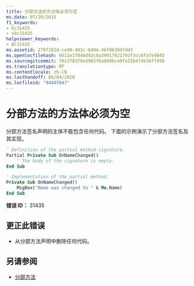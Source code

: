 ```yaml
---
title: 分部方法的方法体必须为空
ms.date: 07/20/2015
f1_keywords:
- bc31435
- vbc31435
helpviewer_keywords:
- BC31435
ms.assetid: 279f283d-ce40-401c-8494-4bf06394fdd3
ms.openlocfilehash: 0511e1f846d42c8a39917921793f3cc6fa7e4945
ms.sourcegitcommit: f8c270376ed905f6a8896ce0fe25b4f4b38ff498
ms.translationtype: MT
ms.contentlocale: zh-CN
ms.lasthandoff: 06/04/2020
ms.locfileid: "84407647"
---
```

# <a name="partial-methods-must-have-empty-method-bodies"></a>分部方法的方法体必须为空
分部方法签名声明的主体不能包含任何代码。 下面的示例演示了分部方法签名及其实现。

```vb
' Definition of the partial method signature.
Partial Private Sub OnNameChanged()
    ' The body of the signature is empty.
End Sub
```

```vb
' Implementation of the partial method.
Private Sub OnNameChanged()
    MsgBox("Name was changed to " & Me.Name)
End Sub
```

 **错误 ID：** 31435

## <a name="to-correct-this-error"></a>更正此错误

- 从分部方法声明中删除任何代码。

## <a name="see-also"></a>另请参阅

- [分部方法](../programming-guide/language-features/procedures/partial-methods.md)
